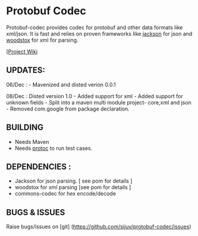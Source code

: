 # Protobuf Codec
Protobuf-codec provides codec for protobuf and other data formats like xml/json. It is fast and relies on proven frameworks like [jackson](http://jackson.codehaus.org/)
 for json and [woodstox]( http://woodstox.codehaus.org/) for xml for parsing. 

[[Project Wiki](https://github.com/sijuv/protobuf-codec/wiki)

## UPDATES:
06/Dec : 
	- Mavenized and disted verion 0.0.1

08/Dec : Disted version 1.0
     - Added support for xml
     - Added support for unknown fields
     - Split into a maven multi module project- core,xml and json
     - Removed com.google from package declaration.



 
## BUILDING
 - Needs Maven
 - Needs [protoc](http://code.google.com/apis/protocolbuffers/docs/proto.html#generating) to run test cases.


## DEPENDENCIES :
- Jackson for json parsing. [ see pom for details ]
- woodstox for xml parsing [see pom for details ]
- commons-codec for hex encode/decode


## BUGS & ISSUES
Raise bugs/issues on [git] (https://github.com/sijuv/protobuf-codec/issues)




